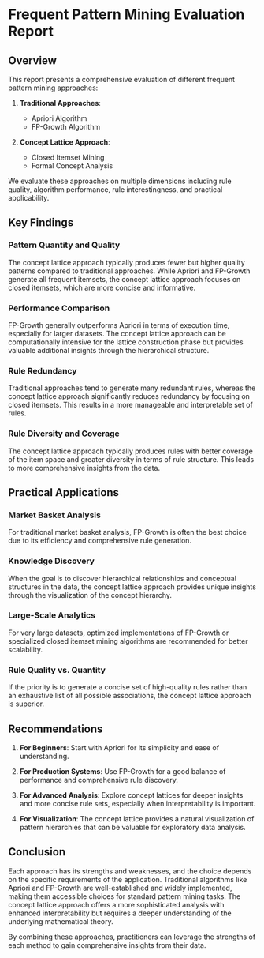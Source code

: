 # Frequent Pattern Mining Evaluation Report

## Overview

This report presents a comprehensive evaluation of different frequent pattern mining approaches:

1. **Traditional Approaches**:
   - Apriori Algorithm
   - FP-Growth Algorithm

2. **Concept Lattice Approach**:
   - Closed Itemset Mining
   - Formal Concept Analysis

We evaluate these approaches on multiple dimensions including rule quality, algorithm performance, rule interestingness, and practical applicability.

## Key Findings

### Pattern Quantity and Quality

The concept lattice approach typically produces fewer but higher quality patterns compared to traditional approaches. While Apriori and FP-Growth generate all frequent itemsets, the concept lattice approach focuses on closed itemsets, which are more concise and informative.

### Performance Comparison

FP-Growth generally outperforms Apriori in terms of execution time, especially for larger datasets. The concept lattice approach can be computationally intensive for the lattice construction phase but provides valuable additional insights through the hierarchical structure.

### Rule Redundancy

Traditional approaches tend to generate many redundant rules, whereas the concept lattice approach significantly reduces redundancy by focusing on closed itemsets. This results in a more manageable and interpretable set of rules.

### Rule Diversity and Coverage

The concept lattice approach typically produces rules with better coverage of the item space and greater diversity in terms of rule structure. This leads to more comprehensive insights from the data.

## Practical Applications

### Market Basket Analysis

For traditional market basket analysis, FP-Growth is often the best choice due to its efficiency and comprehensive rule generation.

### Knowledge Discovery

When the goal is to discover hierarchical relationships and conceptual structures in the data, the concept lattice approach provides unique insights through the visualization of the concept hierarchy.

### Large-Scale Analytics

For very large datasets, optimized implementations of FP-Growth or specialized closed itemset mining algorithms are recommended for better scalability.

### Rule Quality vs. Quantity

If the priority is to generate a concise set of high-quality rules rather than an exhaustive list of all possible associations, the concept lattice approach is superior.

## Recommendations

1. **For Beginners**: Start with Apriori for its simplicity and ease of understanding.

2. **For Production Systems**: Use FP-Growth for a good balance of performance and comprehensive rule discovery.

3. **For Advanced Analysis**: Explore concept lattices for deeper insights and more concise rule sets, especially when interpretability is important.

4. **For Visualization**: The concept lattice provides a natural visualization of pattern hierarchies that can be valuable for exploratory data analysis.

## Conclusion

Each approach has its strengths and weaknesses, and the choice depends on the specific requirements of the application. Traditional algorithms like Apriori and FP-Growth are well-established and widely implemented, making them accessible choices for standard pattern mining tasks. The concept lattice approach offers a more sophisticated analysis with enhanced interpretability but requires a deeper understanding of the underlying mathematical theory.

By combining these approaches, practitioners can leverage the strengths of each method to gain comprehensive insights from their data.
